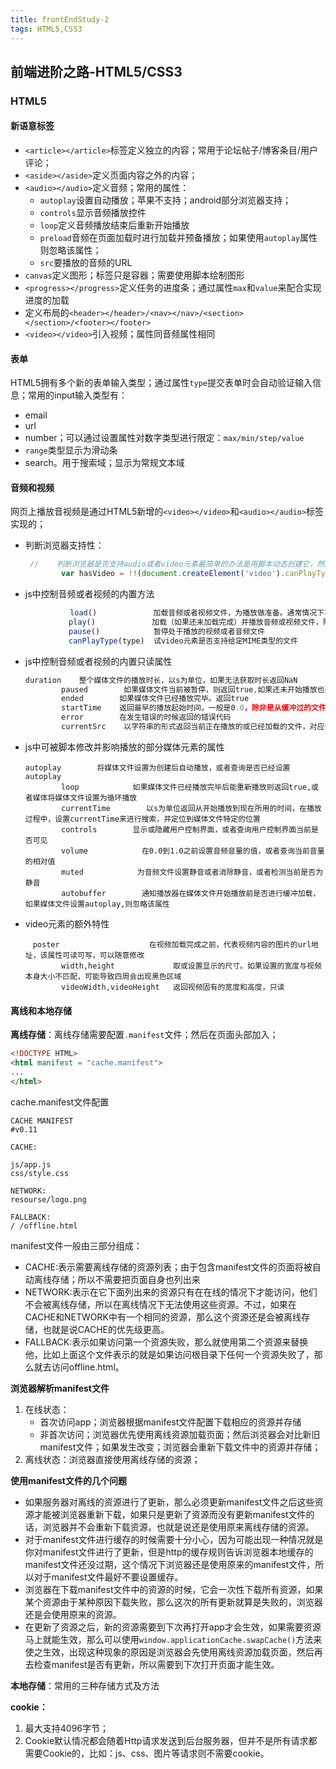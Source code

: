 ```yaml
---
title: frontEndStudy-2
tags: HTML5,CSS3
---
```


## 前端进阶之路-HTML5/CSS3

### HTML5

#### 新语意标签

* `<article></article>`标签定义独立的内容；常用于论坛帖子/博客条目/用户评论；
* `<aside></aside>`定义页面内容之外的内容；
* `<audio></audio>`定义音频；常用的属性：
  * `autoplay`设置自动播放；苹果不支持；android部分浏览器支持；
  * `controls`显示音频播放控件
  * `loop`定义音频播放结束后重新开始播放
  * `preload`音频在页面加载时进行加载并预备播放；如果使用`autoplay`属性则忽略该属性；
  * `src`要播放的音频的URL
* `canvas`定义图形；标签只是容器；需要使用脚本绘制图形
* `<progress></progress>`定义任务的进度条；通过属性`max`和`value`来配合实现进度的加载
* 定义布局的`<header></header>/<nav></nav>/<section></section>/<footer></footer>`
* `<video></video>`引入视频；属性同音频属性相同

#### 表单

HTML5拥有多个新的表单输入类型；通过属性`type`提交表单时会自动验证输入信息；常用的input输入类型有：

* email
* url
* number；可以通过设置属性对数字类型进行限定：`max/min/step/value`
* `range`类型显示为滑动条
* search。用于搜索域；显示为常规文本域

#### 音频和视频

网页上播放音视频是通过HTML5新增的`<video></video>`和`<audio></audio>`标签实现的；

* 判断浏览器支持性：

  ~~~js
   //    判断浏览器是否支持audio或者video元素最简单的办法是用脚本动态创建它，然后检测特定的函数是否存在
          var hasVideo = !!(document.createElement('video').canPlayType);
  ~~~

* js中控制音频或者视频的内置方法

  ~~~js
  　　　　　　load() 　　　　　　　加载音频或者视频文件，为播放做准备。通常情况下不需要调用，除非是动态创建的的元素，用来在在播放前加载
          　play() 　　　　　　　加载（如果还未加载完成）并播放音频或视频文件，除非音频或视频已经暂停在其他位置了，否则从头开始
         　 pause() 　　　　　　 暂停处于播放的视频或者音频文件
          　canPlayType(type)  试video元素是否支持给定MIME类型的文件
  ~~~

* js中控制音频或者视频的内置只读属性

  ~~~js
  duration    整个媒体文件的播放时长，以s为单位，如果无法获取时长返回NaN
          paused        如果媒体文件当前被暂停，则返回true,如果还未开始播放也返回true
          ended        如果媒体文件已经播放完毕。返回true
          startTime    返回最早的播放起始时间，一般是0.0，除非是从缓冲过的文件，并且一部分已经不在缓冲区了！
          error        在发生错误的时候返回的错误代码
          currentSrc    以字符串的形式返回当前正在播放的或已经加载的文件，对应于浏览器就是source选择的文件
  ~~~

* js中可被脚本修改并影响播放的部分媒体元素的属性

  ~~~
  autoplay        将媒体文件设置为创建后自动播放，或者查询是否已经设置autoplay
          loop            如果媒体文件已经播放完毕后能重新播放则返回true,或者媒体将媒体文件设置为循环播放
          currentTime        以s为单位返回从开始播放到现在所用的时间，在播放过程中，设置currentTime来进行搜索，并定位到媒体文件特定的位置
          controls        显示或隐藏用户控制界面，或者查询用户控制界面当前是否可见
          volume            在0.0到1.0之前设置音频音量的值，或者查询当前音量的相对值
          muted            为音频文件设置静音或者消除静音，或者检测当前是否为静音
          autobuffer        通知播放器在媒体文件开始播放前是否进行缓冲加载，如果媒体文件设置autoplay,则忽略该属性
  ~~~

* video元素的额外特性

  ~~~
  　poster                    在视频加载完成之前，代表视频内容的图片的url地址，该属性可读可写，可以随意修改
          width,height             取或设置显示的尺寸。如果设置的宽度与视频本身大小不匹配，可能导致四周会出现黑色区域
          videoWidth,videoHeight   返回视频固有的宽度和高度，只读
  ~~~

#### 离线和本地存储

**离线存储**：离线存储需要配置`.manifest`文件；然后在页面头部加入；

~~~html
<!DOCTYPE HTML>
<html manifest = "cache.manifest">
...
</html>
~~~

cache.manifest文件配置

~~~
CACHE MANIFEST
#v0.11

CACHE:

js/app.js
css/style.css

NETWORK:
resourse/logo.png

FALLBACK:
/ /offline.html
~~~

manifest文件一般由三部分组成：

* CACHE:表示需要离线存储的资源列表；由于包含manifest文件的页面将被自动离线存储；所以不需要把页面自身也列出来
* NETWORK:表示在它下面列出来的资源只有在在线的情况下才能访问，他们不会被离线存储，所以在离线情况下无法使用这些资源。不过，如果在CACHE和NETWORK中有一个相同的资源，那么这个资源还是会被离线存储，也就是说CACHE的优先级更高。
* FALLBACK:表示如果访问第一个资源失败，那么就使用第二个资源来替换他，比如上面这个文件表示的就是如果访问根目录下任何一个资源失败了，那么就去访问offline.html。

**浏览器解析manifest文件**

1. 在线状态：
   * 首次访问app；浏览器根据manifest文件配置下载相应的资源并存储
   * 非首次访问；浏览器优先使用离线资源加载页面；然后浏览器会对比新旧manifest文件；如果发生改变；浏览器会重新下载文件中的资源并存储；
2. 离线状态：浏览器直接使用离线存储的资源；

**使用manifest文件的几个问题**

* 如果服务器对离线的资源进行了更新，那么必须更新manifest文件之后这些资源才能被浏览器重新下载，如果只是更新了资源而没有更新manifest文件的话，浏览器并不会重新下载资源，也就是说还是使用原来离线存储的资源。
* 对于manifest文件进行缓存的时候需要十分小心，因为可能出现一种情况就是你对manifest文件进行了更新，但是http的缓存规则告诉浏览器本地缓存的manifest文件还没过期，这个情况下浏览器还是使用原来的manifest文件，所以对于manifest文件最好不要设置缓存。
* 浏览器在下载manifest文件中的资源的时候，它会一次性下载所有资源，如果某个资源由于某种原因下载失败，那么这次的所有更新就算是失败的，浏览器还是会使用原来的资源。
* 在更新了资源之后，新的资源需要到下次再打开app才会生效，如果需要资源马上就能生效，那么可以使用`window.applicationCache.swapCache()`方法来使之生效，出现这种现象的原因是浏览器会先使用离线资源加载页面，然后再去检查manifest是否有更新，所以需要到下次打开页面才能生效。

**本地存储**：常用的三种存储方式及方法

**cookie：**

1. 最大支持4096字节；
2. Cookie默认情况都会随着Http请求发送到后台服务器，但并不是所有请求都需要Cookie的，比如：js、css、图片等请求则不需要cookie。



